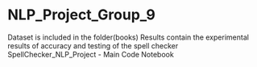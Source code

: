 # NLP_Project_Group_9
Dataset is included in the folder(books)
Results contain the experimental results of accuracy and testing of the spell checker
SpellChecker_NLP_Project - Main Code Notebook
